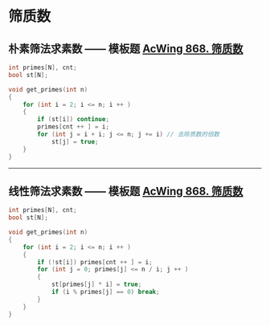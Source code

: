 # 筛质数

## 朴素筛法求素数 —— 模板题 [AcWing 868. 筛质数](https://www.acwing.com/problem/content/870/)

```C++
int primes[N], cnt;     
bool st[N];         

void get_primes(int n)
{
    for (int i = 2; i <= n; i ++ )
    {
        if (st[i]) continue;
        primes[cnt ++ ] = i;
        for (int j = i + i; j <= n; j += i) // 去除质数的倍数
            st[j] = true;
    }
}

```

* * *

## 线性筛法求素数 —— 模板题 [AcWing 868. 筛质数](https://www.acwing.com/problem/content/870/)

```C++
int primes[N], cnt;     
bool st[N];         

void get_primes(int n)
{
    for (int i = 2; i <= n; i ++ )
    {
        if (!st[i]) primes[cnt ++ ] = i;
        for (int j = 0; primes[j] <= n / i; j ++ )
        {
            st[primes[j] * i] = true;
            if (i % primes[j] == 0) break;
        }
    }
}

```
